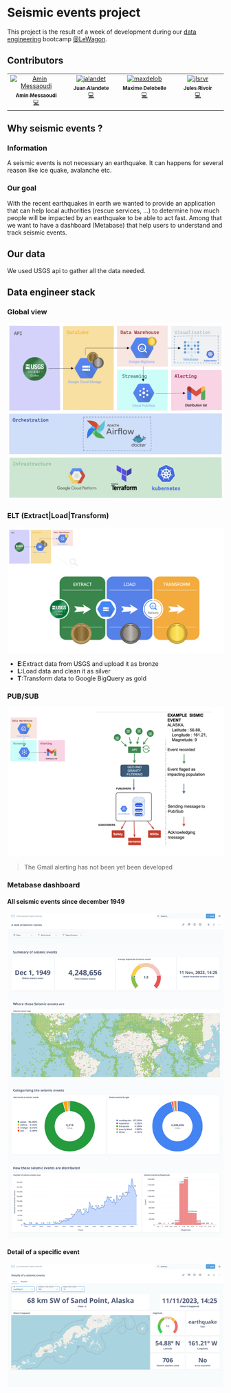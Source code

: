 # Seismic events project

This project is the result of a week of development during our [data engineering](https://info.lewagon.com/en/data-engineering) bootcamp [@LeWagon](https://github.com/lewagon).

## Contributors

<table>
   <tbody>
     <tr>
       <td align="center" valign="top" width="14.28%"><a href="https://github.com/messaoudia"><img src="https://avatars.githubusercontent.com/u/4719434?v=4?s=100" width="100px;" alt="Amin Messaoudi"/><br /><sub><b>Amin Messaoudi</b></sub></a><br /><a href="https://github.com/batch1413-earthquake/earthquake-project/commits?author=messaoudia" title="Code">💻</a></td>
       <td align="center" valign="top" width="14.28%"><a href="https://github.com/jalandet"><img src="https://avatars.githubusercontent.com/u/40422792?v=4?s=100" width="100px;" alt="jalandet"/><br /><sub><b>Juan Alandete</b></sub></a><br /><a href="https://github.com/batch1413-earthquake/earthquake-project/commits?author=jalandet" title="Code">💻</a></td>
       <td align="center" valign="top" width="14.28%"><a href="https://github.com/maxdelob"><img src="https://avatars.githubusercontent.com/u/8874607?v=4?s=100" width="100px;" alt="maxdelob"/><br /><sub><b>Maxime Delobelle</b></sub></a><br /><a href="https://github.com/batch1413-earthquake/earthquake-project/commits?author=maxdelob" title="Code">💻</a></td>
       <td align="center" valign="top" width="14.28%"><a href="https://github.com/jlsrvr"><img src="https://avatars.githubusercontent.com/u/24507606?v=4" width="100px;" alt="jlsrvr"/><br /><sub><b>Jules Rivoir</b></sub></a><br /><a href="https://github.com/batch1413-earthquake/earthquake-project/commits?author=maxdelob" title="Code">💻</a></td>
     </tr>
   </tbody>
 </table>

## Why seismic events ?

### Information

A seismic events is not necessary an earthquake. It can happens for several reason like ice quake, avalanche etc.

### Our goal

With the recent earthquakes in earth we wanted to provide an application that can help local authorities (rescue services, ...) to determine how much people will be impacted by an earthquake to be able to act fast.
Among that we want to have a dashboard (Metabase) that help users to understand and track seismic events.

## Our data

We used USGS api to gather all the data needed.

## Data engineer stack

### Global view

![](images/stack.png)

### ELT (Extract|Load|Transform)

![](images/elt.png)

- **E**:Extract data from USGS and upload it as bronze
- **L**:Load data and clean it as silver
- **T**:Transform data to Google BigQuery as gold

### PUB/SUB

![](images/pub_sub.png)

> The Gmail alerting has not been yet been developed

### Metabase dashboard

#### All seismic events since december 1949

![](images/all_seismic_events.png)

#### Detail of a specific event

![](images/detail_of_a_seismic_event.png)
